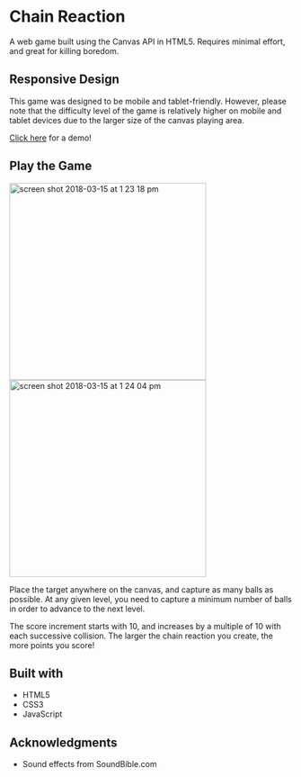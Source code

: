 # Chain Reaction

<p>A web game built using the Canvas API in HTML5. Requires minimal effort, and great for killing boredom.</p>

## Responsive Design
<p>This game was designed to be mobile and tablet-friendly. However, please note that the difficulty level of the game is relatively higher on mobile and tablet devices due to the larger size of the canvas playing area.</p>

[Click here](https://aletheatoh.github.io/chain-reaction/) for a demo!

## Play the Game

<span><img width="350" alt="screen shot 2018-03-15 at 1 23 18 pm" src="https://user-images.githubusercontent.com/22549537/37445688-48b6019e-2854-11e8-8fcf-72e021b2c6a6.png"></span>
<span><img width="350" alt="screen shot 2018-03-15 at 1 24 04 pm" src="https://user-images.githubusercontent.com/22549537/37445721-7809352e-2854-11e8-97c9-c8463af80c2d.png"></span>

Place the target anywhere on the canvas, and capture as many balls as possible. At any given level, you need to capture a minimum number of balls in order to advance to the next level.

The score increment starts with 10, and increases by a multiple of 10 with each successive collision. The larger the chain reaction you create, the more points you score!

## Built with
- HTML5
- CSS3
- JavaScript

## Acknowledgments
- Sound effects from SoundBible.com
